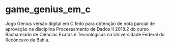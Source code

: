 # game_genius_em_c
Jogo Genius versão digital em C feito para obtenção de nota parcial de aprovação na disciplina Processamento de Dados II 2018.2 do curso Bacharelado de Ciências Exatas e Tecnológicas na Universidade Federal do Recôncavo da Bahia.
